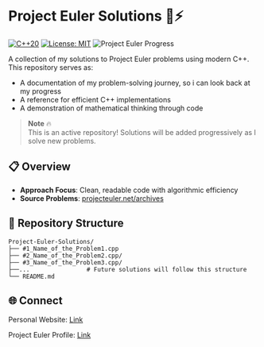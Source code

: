 # Project Euler Solutions 🧮⚡

[![C++20](https://img.shields.io/badge/C++-20-%2300599C?logo=c%2B%2B)](https://en.cppreference.com/)
[![License: MIT](https://img.shields.io/badge/License-MIT-yellow.svg)](https://opensource.org/licenses/MIT)
![Project Euler Progress](https://img.shields.io/badge/Solved%20Problems-3-blue)

A collection of my solutions to Project Euler problems using modern C++. This repository serves as:
- A documentation of my problem-solving journey, so i can look back at my progress
- A reference for efficient C++ implementations
- A demonstration of mathematical thinking through code

> **Note** 🔥  
> This is an active repository! Solutions will be added progressively as I solve new problems.

## 📋 Overview
- **Approach Focus**: Clean, readable code with algorithmic efficiency
- **Source Problems**: [projecteuler.net/archives](https://projecteuler.net/archives)


## 📂 Repository Structure
```plaintext
Project-Euler-Solutions/
├── #1_Name_of_the_Problem1.cpp        
├── #2_Name_of_the_Problem2.cpp/
├── #3_Name_of_the_Problem3.cpp/
├──...                # Future solutions will follow this structure
└── README.md
```


## 🌐 **Connect**

Personal Website: [Link](https://iammarvin7.github.io/Marvin-C/)

Project Euler Profile: [Link](https://projecteuler.net/profile/iammarvin7.png)
